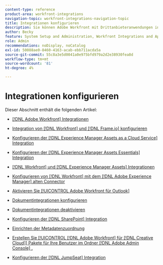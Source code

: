 ```yaml
---
content-type: reference
product-area: workfront-integrations
navigation-topic: workfront-integrations-navigation-topic
title: Integrationen konfigurieren
description: Sie können Adobe Workfront mit Drittanbieteranwendungen integrieren. Integrationen können das Dienstprogramm von Workfront erweitern und an die Anforderungen Ihres Unternehmens anpassen.
author: Becky
feature: System Setup and Administration, Workfront Integrations and Apps
role: Admin
recommendations: noDisplay, noCatalog
exl-id: 50088ae0-8460-4163-acab-ebb711acda5a
source-git-commit: 55c8a3e5d0041a0e975bfd979a2d2e38930fea8d
workflow-type: tm+mt
source-wordcount: '81'
ht-degree: 4%

---
```


# Integrationen konfigurieren

Dieser Abschnitt enthält die folgenden Artikel:

* [[!DNL Adobe Workfront] Integrationen](../../administration-and-setup/configure-integrations/workfront-integrations-1.md)
* [Integration von [!DNL Workfront] und [!DNL Frame.io] konfigurieren](/help/quicksilver/administration-and-setup/configure-integrations/configure-wf-and-frame.md)
* [Konfigurieren der [!DNL Experience Manager Assets as a Cloud Service] Integration](../../administration-and-setup/configure-integrations/configure-aacs-integration.md)
* [Konfigurieren der [!DNL Experience Manager Assets Essentials] Integration](../../documents/adobe-workfront-for-experience-manager-assets-essentials/setup-asset-essentials.md)
* [[!DNL Workfront] und [!DNL Experience Manager Assets] Integrationen](../../documents/workfront-and-experience-manager-integrations/wf-experience-manager-integrations.md)
* [Konfigurieren von [!DNL Workfront] mit dem [!DNL Adobe Experience Manager] alten Connector](../../administration-and-setup/configure-integrations/configure-workfront-aem.md)
* [Aktivieren Sie [!UICONTROL Adobe Workfront für Outlook]](../../administration-and-setup/configure-integrations/enable-workfront-for-outlook.md)
* [Dokumentintegrationen konfigurieren](../../administration-and-setup/configure-integrations/configure-document-integrations.md)
* [Dokumentintegrationen deaktivieren](../../administration-and-setup/configure-integrations/disable-document-integrations.md)
* [Konfigurieren der [!DNL SharePoint] Integration](../../administration-and-setup/configure-integrations/configure-sharepoint-integration.md)
* [Einrichten der Metadatenzuordnung](../../administration-and-setup/configure-integrations/set-up-metadata-mapping.md)
* [Erstellen Sie [!UICONTROL [!DNL Adobe Workfront] für [!DNL Creative Cloud]] Pakete für Ihre Benutzer im Ordner [!DNL Adobe Admin Console] .](/help/quicksilver/administration-and-setup/configure-integrations/create-plugin-only-packages.md)

  <!--
  <li data-mc-conditions="QuicksilverOrClassic.Draft mode"><a href="../../administration-and-setup/configure-integrations/create-oauth-application.md" class="MCXref xref" xrefformat="{para}">Create OAuth2 applications for Workfront integrations</a> </li>
  -->

  <!--
  <li data-mc-conditions="QuicksilverOrClassic.Draft mode"><a href="../../administration-and-setup/configure-integrations/manage-custom-oauth2-apps.md" class="MCXref xref" xrefformat="{para}">View and manage custom OAuth2 applications</a> </li>
  -->

* [Konfigurieren der [!DNL JumpSeat] Integration](/help/quicksilver/administration-and-setup/configure-integrations/configure-jumpseat.md)
